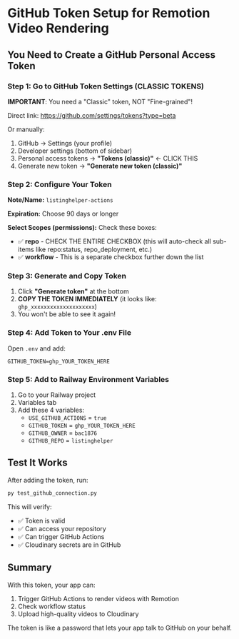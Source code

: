 # GitHub Token Setup for Remotion Video Rendering

## You Need to Create a GitHub Personal Access Token

### Step 1: Go to GitHub Token Settings (CLASSIC TOKENS)

**IMPORTANT**: You need a "Classic" token, NOT "Fine-grained"!

Direct link: https://github.com/settings/tokens?type=beta

Or manually:
1. GitHub → Settings (your profile)
2. Developer settings (bottom of sidebar)  
3. Personal access tokens → **"Tokens (classic)"** ← CLICK THIS
4. Generate new token → **"Generate new token (classic)"**

### Step 2: Configure Your Token

**Note/Name:** `listinghelper-actions`

**Expiration:** Choose 90 days or longer

**Select Scopes (permissions):**
Check these boxes:
- ✅ **repo** - CHECK THE ENTIRE CHECKBOX (this will auto-check all sub-items like repo:status, repo_deployment, etc.)
- ✅ **workflow** - This is a separate checkbox further down the list

### Step 3: Generate and Copy Token

1. Click **"Generate token"** at the bottom
2. **COPY THE TOKEN IMMEDIATELY** (it looks like: `ghp_xxxxxxxxxxxxxxxxxxxx`)
3. You won't be able to see it again!

### Step 4: Add Token to Your .env File

Open `.env` and add:
```
GITHUB_TOKEN=ghp_YOUR_TOKEN_HERE
```

### Step 5: Add to Railway Environment Variables

1. Go to your Railway project
2. Variables tab
3. Add these 4 variables:
   - `USE_GITHUB_ACTIONS` = `true`
   - `GITHUB_TOKEN` = `ghp_YOUR_TOKEN_HERE`
   - `GITHUB_OWNER` = `bac1876`
   - `GITHUB_REPO` = `listinghelper`

## Test It Works

After adding the token, run:
```bash
py test_github_connection.py
```

This will verify:
- ✅ Token is valid
- ✅ Can access your repository
- ✅ Can trigger GitHub Actions
- ✅ Cloudinary secrets are in GitHub

## Summary

With this token, your app can:
1. Trigger GitHub Actions to render videos with Remotion
2. Check workflow status
3. Upload high-quality videos to Cloudinary

The token is like a password that lets your app talk to GitHub on your behalf.